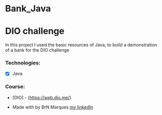# Bank_Java
<h1>DIO challenge</h1>

<p>In this project I used the basic resources of Java, to build a demonstration of a bank for the DIO challenge</p>

### Technologies:

* [x] Java

### Course:

* [DIO] - (https://web.dio.me/)


* Made with by BrN Marques [my linkedIn](https://www.linkedin.com/in/brunomarques85/)
